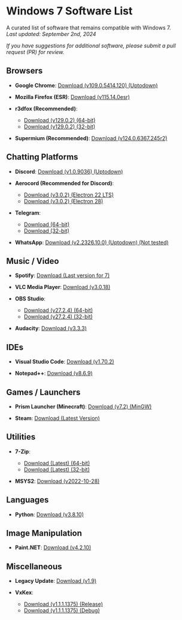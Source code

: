 # Windows 7 Software List
A curated list of software that remains compatible with Windows 7.  
*Last updated: September 2nd, 2024*

*If you have suggestions for additional software, please submit a pull request (PR) for review.*

## Browsers

- **Google Chrome**: [Download (v109.0.5414.120) (Uptodown)](https://dw7.uptodown.com/dwn/GpOucR-ucfrK0kDvhqwCp64sUQOuIFWMneh9vMSA3WNmepP3-SYuG6XmUZCQUHlri--J3-90jgi8RCHDJ5Dr7o8C4aqfVyJ9wOP9NhfQJ18H4IuwYf1TQUQfH6bNyQAk/sF-OYX6cZBOD6xoGA_SVVccR_gvyzhhvGe183gB6iDXyuM3e1ZdVgZcDrRua5-dUX2t4ggoH-rbnBM6MK-6QZXtax7X7m3UG0BWajoUE8W_Mfm9J4SjATNtjZzoNPXZE/O3JE9qQjEYBgTiPmIYf7UDKtxYupEO-YHLz_ENCKsjeDQiY75myft73nBD3UHessQ4JQm8mdOXepQ7Lcwh2vOhV8-7T9rLaqI5BTCLeDR9E=/google-chrome-109-0-5414-120.zip)

- **Mozilla Firefox (ESR)**: [Download (v115.14.0esr)](https://download-installer.cdn.mozilla.net/pub/firefox/releases/115.14.0esr/win64/en-US/Firefox%20Setup%20115.14.0esr.msi)

- **r3dfox (Recommended)**:  
  - [Download (v129.0.2) (64-bit)](https://github.com/Eclipse-Community/r3dfox/releases/download/v129.0.2/r3dfox-129.0.2.en-US.win64.installer.exe)  
  - [Download (v129.0.2) (32-bit)](https://github.com/Eclipse-Community/r3dfox/releases/download/v129.0.2/r3dfox-129.0.2.en-US.win32.installer.exe)

- **Supermium (Recommended)**: [Download (v124.0.6367.245r2)](https://github.com/win32ss/supermium/releases/download/v124-r2/supermium_124_64_setup.exe)

## Chatting Platforms

- **Discord**: [Download (v1.0.9036) (Uptodown)](https://dw.uptodown.net/dwn/xnMo36Hnf-yYCfAL_WGi2Dipsb08TSE7BOkPgp_OQ3SxoYWTpcaqPZAljUCkYjrz2H9tHCto8Zj3QXrXGbpj6bGOEacEoqPaRnW1CtI8SswTzNpRqJsRExfzX__ISypS/i1yk-lR8PjZOfpb6zdKP3ossqAgJmH5CYypbt9BEVp080LkE1IHkeXWYBftgiASIB9l6IpXgIq3UTHJ5syKmq61Y9age0JwQr4xmEhuW50ERnkO4hAknKMTF_kFk-LbS/x7pT5uRwXTjC3pu9JeayvGL-NEX68fVzEBhj0Rf4C-ijS2wjQNTp_RNUz7gOip46FlWO2bRnGG24QmkITRX7yQ==/discord-1-0-9036.exe)

- **Aerocord (Recommended for Discord)**:  
  - [Download (v3.0.2) (Electron 22 LTS)](https://randomserver.top/aerocord/Aerocord_E22_LTS.exe)  
  - [Download (v3.0.2) (Electron 28)](https://randomserver.top/aerocord/Aerocord_E28.exe)

- **Telegram**:
  - [Download (64-bit)](https://github.com/telegramdesktop/tdesktop/releases/download/v5.4.1/tsetup-x64.5.4.1.exe)
  - [Download (32-bit)](https://github.com/telegramdesktop/tdesktop/releases/download/v5.4.1/tsetup.5.4.1.exe)

- **WhatsApp**: [Download (v2.2326.10.0) (Uptodown) (Not tested)](https://dw.uptodown.net/dwn/nEhc_PmuLwOWsmpwCRwNrJtKtA7jSvxS6wUES-nH4uVq8fukh14hQX7IL3ZTRgkjRFkCXZtT-_QooErY3pubU23a3stCf76RM5__c72WQM75JYwN90yO1Cv6mZj4eaRh/SGr6HaFDc4LwaIi5j-3CyB008gxQPaEnlsrCnb-iRqSK1ByrEQmcI98L0kDQsva6Wo5I6VkdxoehpMF5uf2qjHLxpkRZ2P830nYV0kiLzl70UCfYrj2rczFIysJbwcFe/kpVg8Xrf5vQu89h5ZZ4msthymJM1y6lTxJIpUd0pBTFJnnLOBEvg7Txek_P-RkHo29Tk44_dQxM20gVzCunosgxvoh5f91uLB2Hf9MpByIM=/whatsapp-desktop-2-2326-10-0.exe)

## Music / Video

- **Spotify**: [Download (Last version for 7)](https://download.scdn.co/SpotifyFull7-8-8.1.exe)  

- **VLC Media Player**: [Download (v3.0.18)](https://get.videolan.org/vlc/3.0.18/win64/vlc-3.0.18-win64.exe)

- **OBS Studio**:
  - [Download (v27.2.4) (64-bit)](https://github.com/obsproject/obs-studio/releases/download/27.2.4/OBS-Studio-27.2.4-Full-Installer-x64.exe)
  - [Download (v27.2.4) (32-bit)](https://github.com/obsproject/obs-studio/releases/download/27.2.4/OBS-Studio-27.2.4-Full-Installer-x86.exe)
  
- **Audacity**: [Download (v3.3.3)](https://github.com/audacity/audacity/releases/download/Audacity-3.3.3/audacity-win-3.3.3-x64.exe)

## IDEs

- **Visual Studio Code**: [Download (v1.70.2)](https://update.code.visualstudio.com/1.70.2/win32-x64/stable)

- **Notepad++**: [Download (v8.6.9)](https://github.com/notepad-plus-plus/notepad-plus-plus/releases/download/v8.6.9/npp.8.6.9.Installer.x64.exe)

## Games / Launchers

- **Prism Launcher (Minecraft)**: [Download (v7.2) (MinGW)](https://github.com/PrismLauncher/PrismLauncher/releases/download/7.2/PrismLauncher-Windows-MinGW-w64-Setup-7.2.exe)

- **Steam**: [Download (Latest Version)](https://cdn.cloudflare.steamstatic.com/client/installer/SteamSetup.exe)

## Utilities

- **7-Zip**:
  - [Download (Latest) (64-bit)](https://7-zip.org/a/7z2408-x64.exe)
  - [Download (Latest) (32-bit)](https://7-zip.org/a/7z2408-x86.exe)

- **MSYS2**: [Download (v2022-10-28)](https://github.com/msys2/msys2-installer/releases/download/2022-10-28/msys2-x86_64-20221028.exe)

## Languages

- **Python**: [Download (v3.8.10)](https://www.python.org/ftp/python/3.8.10/python-3.8.10-amd64.exe)

## Image Manipulation

- **Paint.NET**: [Download (v4.2.10)](https://download.filepuma.com/files/image-editors/paint-net/Paint.NET_v4.2.10.exe)

## Miscellaneous
- **Legacy Update**: [Download (v1.9)](https://content.legacyupdate.net/legacyupdate/LegacyUpdate-1.9.exe)

- **VxKex**:  
  - [Download (v1.1.1.1375) (Release)](https://github.com/commandcontrolQ/VxKex/releases/download/Version1.1.1.1375/KexSetup_Release_1_1_1_1375.exe)  
  - [Download (v1.1.1.1375) (Debug)](https://github.com/commandcontrolQ/VxKex/releases/download/Version1.1.1.1375/KexSetup_Debug_1_1_1_1375.exe)
